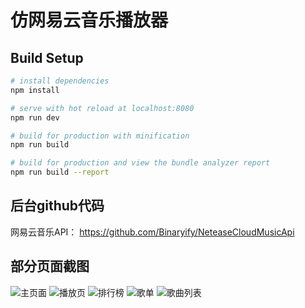 # 仿网易云音乐播放器
## Build Setup

``` bash
# install dependencies
npm install

# serve with hot reload at localhost:8080
npm run dev

# build for production with minification
npm run build

# build for production and view the bundle analyzer report
npm run build --report

```
## 后台github代码
网易云音乐API：
https://github.com/Binaryify/NeteaseCloudMusicApi

## 部分页面截图

![主页面](https://github.com/r593988344/Vue-3.0-Music-Player/blob/master/static/view/discover.jpg)
![播放页](https://github.com/r593988344/Vue-3.0-Music-Player/blob/master/static/view/playing.jpg)
![排行榜](https://github.com/r593988344/Vue-3.0-Music-Player/blob/master/static/view/rank.jpg)
![歌单](https://github.com/r593988344/Vue-3.0-Music-Player/blob/master/static/view/songList.jpg)
![歌曲列表](https://github.com/r593988344/Vue-3.0-Music-Player/blob/master/static/view/songLists.jpg)

